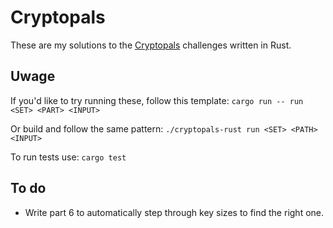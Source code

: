 # Cryptopals
These are my solutions to the [Cryptopals](https://cryptopals.com/) challenges written in Rust.

## Uwage
If you'd like to try running these, follow this template: `cargo run -- run <SET> <PART> <INPUT>`

Or build and follow the same pattern: `./cryptopals-rust run <SET> <PATH> <INPUT>`

To run tests use: `cargo test`

## To do
+ Write part 6 to automatically step through key sizes to find the right one.
